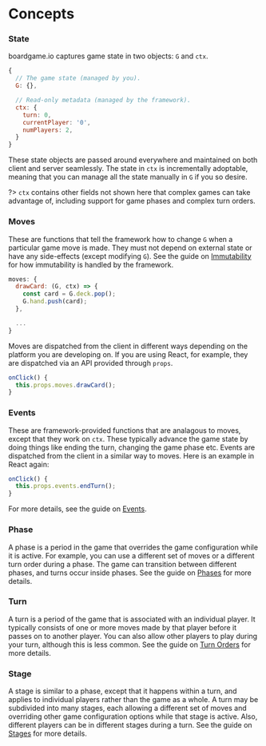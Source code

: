 # Concepts

### State

boardgame.io captures game state in two objects: `G` and `ctx`.

```js
{
  // The game state (managed by you).
  G: {},

  // Read-only metadata (managed by the framework).
  ctx: {
    turn: 0,
    currentPlayer: '0',
    numPlayers: 2,
  }
}
```

These state objects are passed around everywhere and maintained
on both client and server seamlessly. The state in `ctx` is
incrementally adoptable, meaning that you can manage all the
state manually in `G` if you so desire.

?> `ctx` contains other fields not shown here that complex games
can take advantage of, including support for game phases and complex
turn orders.

### Moves

These are functions that tell the framework how to change `G`
when a particular game move is made. They must not depend on
external state or have any side-effects (except modifying `G`).
See the guide on [Immutability](immutability.md) for how
immutability is handled by the framework.

```js
moves: {
  drawCard: (G, ctx) => {
    const card = G.deck.pop();
    G.hand.push(card);
  },

  ...
}
```

Moves are dispatched from the client in different ways
depending on the platform you are developing on. If you
are using React, for example, they are dispatched via an API
provided through `props`.

```js
onClick() {
  this.props.moves.drawCard();
}
```

### Events

These are framework-provided functions that are analagous to moves, except that they work on `ctx`. These typically advance the game state by doing things like
ending the turn, changing the game phase etc.
Events are dispatched from the client in a similar way to moves. Here
is an example in React again:

```js
onClick() {
  this.props.events.endTurn();
}
```

For more details, see the guide on [Events](events.md).

### Phase

A phase is a period in the game that overrides the game
configuration while it is active. For example, you can use
a different set of moves or a different turn order during
a phase. The game can transition between different phases, and turns
occur inside phases. See the guide on [Phases](phases.md) for more details.

### Turn

A turn is a period of the game that is associated with an individual
player. It typically consists of one or more moves made by
that player before it passes on to another player. You can
also allow other players to play during your turn, although
this is less common. See the guide on
[Turn Orders](turn-order.md) for more details.

### Stage

A stage is similar to a phase, except that it happens within a turn, and
applies to individual players rather than the game as a whole.
A turn may be subdivided into many stages, each allowing a different set of moves
and overriding other game configuration options while that stage is active.
Also, different players can be in different stages during a turn.
See the guide on [Stages](stages.md) for more details.

